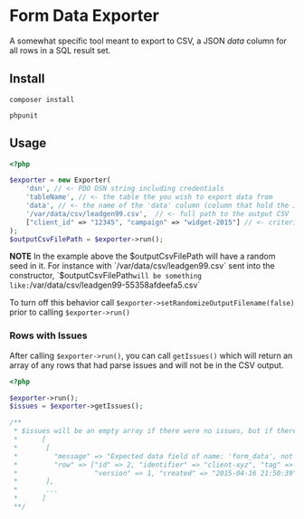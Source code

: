 # Form Data Exporter

A somewhat specific tool meant to export to CSV, a JSON *data* column for all rows in a SQL result set.

## Install

```
composer install

phpunit
```

## Usage

```php
<?php

$exporter = new Exporter(
    'dsn', // <- PDO DSN string including credentials
    'tableName', // <- the table the you wish to export data from
    'data', // <- the name of the 'data' column (column that hold the JSON form data)
    '/var/data/csv/leadgen99.csv',  // <- full path to the output CSV
    ["client_id" => "12345", "campaign" => "widget-2015"] // <- criteria used to build an AND'ed WHERE clause
);
$outputCsvFilePath = $exporter->run();

```

**NOTE** In the example above the $outputCsvFilePath will have a random seed in it.  For instance with 
`/var/data/csv/leadgen99.csv` sent into the constructor, `$outputCsvFilePath` will be something like: `/var/data/csv/leadgen99-55358afdeefa5.csv`

To turn off this behavior call `$exporter->setRandomizeOutputFilename(false)` prior to calling `$exporter->run()`


### Rows with Issues

After calling `$exporter->run()`, you can call `getIssues()` which will return an array of any rows that had parse 
issues and will not be in the CSV output.

```php
<?php

$exporter->run();
$issues = $exporter->getIssues();

/**
 * $issues will be an empty array if there were no issues, but if there were it will look something like this.
 *      [
 *       [
 *         "message" => "Expected data field of name: 'form_data', not found for this row",
 *         "row" => ["id" => 2, "identifier" => "client-xyz", "tag" => "widget-1-campaign", 
 *                   "version" => 1, "created" => "2015-04-16 21:50:39"]
 *       ],
 *       ...
 *      ]
 **/

```
